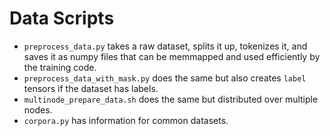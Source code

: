 # Data Scripts

* `preprocess_data.py` takes a raw dataset, splits it up, tokenizes it, and saves it as numpy files that can be memmapped and used efficiently by the training code.
* `preprocess_data_with_mask.py` does the same but also creates `label` tensors if the dataset has labels.
* `multinode_prepare_data.sh` does the same but distributed over multiple nodes.
* `corpora.py` has information for common datasets.
